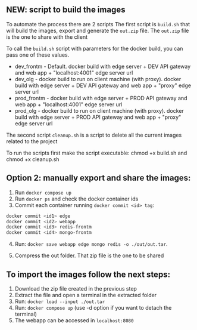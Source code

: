 ## NEW: script to build the images
To automate the process there are 2 scripts
The first script is `build.sh` that will build the images, export and generate
the `out.zip` file. The `out.zip` file is the one to share with the client

To call the `build.sh` script with parameters for the docker build, you can pass one of these values.
- dev_frontm - Default. docker build with edge server + DEV API gateway and web app + "localhost:4001" edge server url
- dev_olg - docker build to run on client machine (with proxy). docker build with edge server + DEV API gateway and web app + "proxy" edge server url
- prod_frontm - docker build with edge server + PROD API gateway and web app + "localhost:4001" edge server url
- prod_olg - docker build to run on client machine (with proxy). docker build with edge server + PROD API gateway and web app + "proxy" edge server url

The second script `cleanup.sh` is a script to delete all the current images related to the project

To run the scripts first make the script executable: chmod +x build.sh and chmod +x cleanup.sh 

## Option 2: manually export and share the images:

 1. Run `docker compose up`
 2. Run `docker ps` and check the docker container ids
 3. Commit each container running `docker commit <id> tag`:

```bash
docker commit <id1> edge
docker commit <id2> webapp
docker commit <id3> redis-frontm
docker commit <id4> mongo-frontm
```

4. Run: `docker save webapp edge mongo redis -o ./out/out.tar`. 

5. Compress the out folder. That zip file is the one to be shared


## To import the images follow the next steps:

1. Download the zip file created in the previous step
2. Extract the file and open a terminal in the extracted folder
3. Run: `docker load --input ./out.tar `
4. Run: `docker compose up` (use -d option if you want to detach the terminal)
5. The webapp can be accessed in `localhost:8080` 
